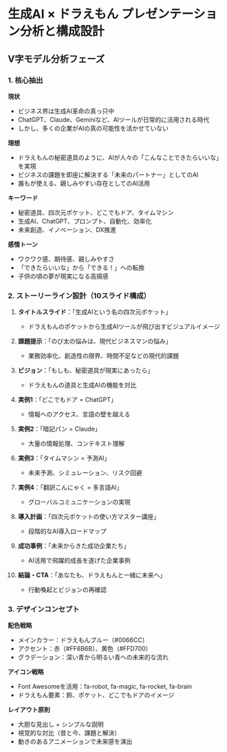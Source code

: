 # 生成AI × ドラえもん プレゼンテーション分析と構成設計

## V字モデル分析フェーズ

### 1. 核心抽出

**現状**
- ビジネス界は生成AI革命の真っ只中
- ChatGPT、Claude、Geminiなど、AIツールが日常的に活用される時代
- しかし、多くの企業がAIの真の可能性を活かせていない

**理想**
- ドラえもんの秘密道具のように、AIが人々の「こんなことできたらいいな」を実現
- ビジネスの課題を即座に解決する「未来のパートナー」としてのAI
- 誰もが使える、親しみやすい存在としてのAI活用

**キーワード**
- 秘密道具、四次元ポケット、どこでもドア、タイムマシン
- 生成AI、ChatGPT、プロンプト、自動化、効率化
- 未来創造、イノベーション、DX推進

**感情トーン**
- ワクワク感、期待感、親しみやすさ
- 「できたらいいな」から「できる！」への転換
- 子供の頃の夢が現実になる高揚感

### 2. ストーリーライン設計（10スライド構成）

1. **タイトルスライド**：「生成AIという名の四次元ポケット」
   - ドラえもんのポケットから生成AIツールが飛び出すビジュアルイメージ

2. **課題提示**：「のび太の悩みは、現代ビジネスマンの悩み」
   - 業務効率化、創造性の限界、時間不足などの現代的課題

3. **ビジョン**：「もしも、秘密道具が現実にあったら」
   - ドラえもんの道具と生成AIの機能を対比

4. **実例1**：「どこでもドア = ChatGPT」
   - 情報へのアクセス、言語の壁を越える

5. **実例2**：「暗記パン = Claude」
   - 大量の情報処理、コンテキスト理解

6. **実例3**：「タイムマシン = 予測AI」
   - 未来予測、シミュレーション、リスク回避

7. **実例4**：「翻訳こんにゃく = 多言語AI」
   - グローバルコミュニケーションの実現

8. **導入計画**：「四次元ポケットの使い方マスター講座」
   - 段階的なAI導入ロードマップ

9. **成功事例**：「未来からきた成功企業たち」
   - AI活用で飛躍的成長を遂げた企業事例

10. **結論・CTA**：「あなたも、ドラえもんと一緒に未来へ」
    - 行動喚起とビジョンの再確認

### 3. デザインコンセプト

**配色戦略**
- メインカラー：ドラえもんブルー（#0066CC）
- アクセント：赤（#FF6B6B）、黄色（#FFD700）
- グラデーション：深い青から明るい青への未来的な流れ

**アイコン戦略**
- Font Awesomeを活用：fa-robot, fa-magic, fa-rocket, fa-brain
- ドラえもん要素：鈴、ポケット、どこでもドアのイメージ

**レイアウト原則**
- 大胆な見出し + シンプルな説明
- 視覚的な対比（昔と今、課題と解決）
- 動きのあるアニメーションで未来感を演出
